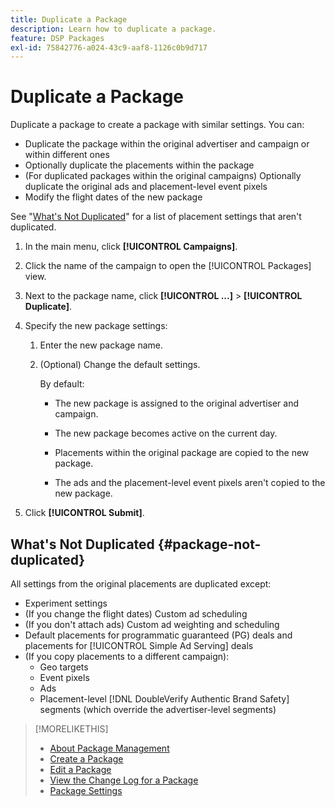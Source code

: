 ```yaml
---
title: Duplicate a Package
description: Learn how to duplicate a package.
feature: DSP Packages
exl-id: 75842776-a024-43c9-aaf8-1126c0b9d717
---
```

# Duplicate a Package

Duplicate a package to create a package with similar settings. You can:

* Duplicate the package within the original advertiser and campaign or within different ones
* Optionally duplicate the placements within the package
* (For duplicated packages within the original campaigns) Optionally duplicate the original ads and placement-level event pixels
* Modify the flight dates of the new package

See "[What's Not Duplicated](#package-not-duplicated)" for a list of placement settings that aren't duplicated.

1. In the main menu, click **[!UICONTROL Campaigns]**.

1. Click the name of the campaign to open the [!UICONTROL Packages] view.

1. Next to the package name, click  **[!UICONTROL ...]** > **[!UICONTROL Duplicate]**.

1. Specify the new package settings:

    1. Enter the new package name.

    1. (Optional) Change the default settings.
    
         By default:
         
         * The new package is assigned to the original advertiser and campaign.

         * The new package becomes active on the current day.<!-- and the flight continues for NN  days. -->

         * Placements within the original package are copied to the new package.

         * The ads and the placement-level event pixels aren't copied to the new package.

1. Click **[!UICONTROL Submit]**.

## What's Not Duplicated {#package-not-duplicated}

All settings from the original placements are duplicated except:

* Experiment settings
* (If you change the flight dates) Custom ad scheduling
* (If you don't attach ads) Custom ad weighting and scheduling
* Default placements for programmatic guaranteed (PG) deals and placements for [!UICONTROL Simple Ad Serving] deals
* (If you copy placements to a different campaign):
    * Geo targets
    * Event pixels
    * Ads
    * Placement-level [!DNL DoubleVerify Authentic Brand Safety] segments (which override the advertiser-level segments)

>[!MORELIKETHIS]
>
>* [About Package Management](package-about.md)
>* [Create a Package](package-create.md)
>* [Edit a Package](package-edit.md)
>* [View the Change Log for a Package](package-change-log.md)
>* [Package Settings](package-settings.md)
